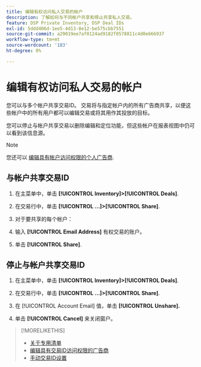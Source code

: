 ```yaml
---
title: 编辑有权访问私人交易的帐户
description: 了解如何与不同帐户共享和停止共享私人交易。
feature: DSP Private Inventory, DSP Deal IDs
exl-id: 5ddd406d-1ee5-4d13-8e12-be575cbb7551
source-git-commit: a29019ee7af0124ad9182f0578811c4d0e666937
workflow-type: tm+mt
source-wordcount: '183'
ht-degree: 0%

---
```


# 编辑有权访问私人交易的帐户

您可以与多个帐户共享交易ID。 交易将与指定帐户内的所有广告商共享，以便这些帐户中的所有用户都可以编辑交易或将其用作其投放的目标。

您可以停止与帐户共享交易以删除编辑和定位功能，但这些帐户在报表视图中仍可以看到该信息源。

>[!NOTE]
>
> 您还可以 [编辑具有帐户访问权限的个人广告商](deal-id-edit-advertisers.md).

## 与帐户共享交易ID

1. 在主菜单中，单击 **[!UICONTROL Inventory]>[!UICONTROL Deals]**.

1. 在交易行中，单击 **[!UICONTROL ...]>[!UICONTROL Share]**.

1. 对于要共享的每个帐户：

1. 输入 **[!UICONTROL Email Address]** 有权交易的账户。

1. 单击 **[!UICONTROL Share]**.

## 停止与帐户共享交易ID

1. 在主菜单中，单击 **[!UICONTROL Inventory]>[!UICONTROL Deals]**.

1. 在交易行中，单击 **[!UICONTROL ...]>[!UICONTROL Share]**.

1. 在 [!UICONTROL Account Email] 值，单击 **[!UICONTROL Unshare].**

1. 单击 **[!UICONTROL Cancel]** 来关闭窗户。

>[!MORELIKETHIS]
>
>* [关于专用清单](private-inventory-about.md)
>* [编辑具有交易ID访问权限的广告商](/help/dsp/inventory/deal-id-edit-advertisers.md)
>* [手动交易ID设置](deal-id-settings.md)

